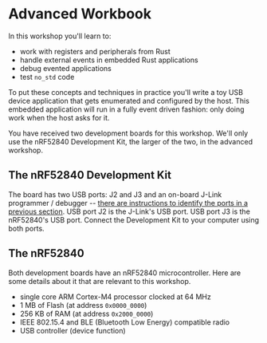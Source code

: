 # Advanced Workbook

In this workshop you'll learn to:

- work with registers and peripherals from Rust
- handle external events in embedded Rust applications
- debug evented applications
- test `no_std` code

To put these concepts and techniques in practice you'll write a toy USB device application that gets enumerated and configured by the host. This embedded application will run in a fully event driven fashion: only doing work when the host asks for it.

You have received two development boards for this workshop. We'll only use the nRF52840 Development Kit, the larger of the two, in the advanced workshop.

## The nRF52840 Development Kit

The board has two USB ports: J2 and J3 and an on-board J-Link programmer / debugger -- [there are instructions to identify the ports in a previous section][id-ports]. USB port J2 is the J-Link's USB port. USB port J3 is the nRF52840's USB port. Connect the Development Kit to your computer using both ports.

[id-ports]: ./hardware.md#nrf52840-development-kit-dk

## The nRF52840

Both development boards have an nRF52840 microcontroller. Here are some details about it that are relevant to this workshop.

- single core ARM Cortex-M4 processor clocked at 64 MHz
- 1 MB of Flash (at address `0x0000_0000`)
- 256 KB of RAM (at address `0x2000_0000`)
- IEEE 802.15.4 and BLE (Bluetooth Low Energy) compatible radio
- USB controller (device function)
